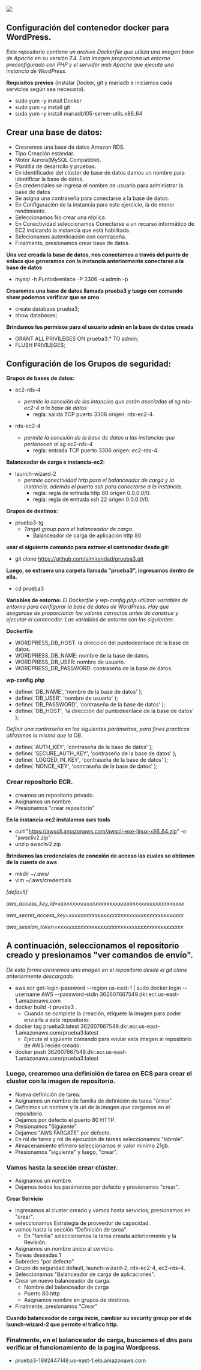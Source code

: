 ![](https://miro.medium.com/v2/resize:fit:1400/0*Wq1qEQ4ELhksep5-.jpg)

## Configuración del contenedor docker para WordPress.
_Este repositorio contiene un archivo Dockerfile que utiliza una imagen base de Apache en su versión 7.4. Esta imagen proporciona un entorno preconfigurado con PHP y el servidor web Apache que ejecuta una instancia de WordPress._

**Requisitos previos** 
(instalar Docker, git y mariadb e iniciamos cada servicios según sea necesario).
- sudo yum -y install Docker
- sudo yum -y install git
- sudo yum -y install mariadb105-server-utils.x86_64
  
## Crear una base de datos:
- Crearemos una base de datos Amazon RDS.
- Tipo Creación estándar.
- Motor Aurora(MySQL Compatible).
- Plantilla de desarrollo y pruebas.
- En identificador del clúster de base de datos damos un nombre para identificar la base de datos.
- En credenciales se ingresa el nombre de usuario para administrar la base de datos
- Se asigna una contraseña para conectarse a la base de datos.
- En Configuración de la instancia para este ejercicio, la de menor rendimiento.
- Seleccionamos No crear una réplica.
- En Conectividad seleccionamos Conectarse a un recurso informático de EC2 indicando la instancia que está habilitada.
- Selecionamos autenticación con contraseña.
- Finalmente, presionamos crear base de datos.

**Una vez creada la base de datos, nos conectamos a través del punto de enlace que generamos con la instancia anteriormente conectarse a la base de datos**
- mysql -h Puntodeenlace -P 3306 -u admin -p
  
**Crearemos una base de datos llamada prueba3 y luego con comando show podemos verificar que se creo**
- create database prueba3;
- show databases;
  
**Brindamos los permisos para el usuario admin en la base de datos creada**
- GRANT ALL PRIVILEGES ON prueba3.* TO admin;
- FLUSH PRIVILEGES;

## Configuración de los Grupos de seguridad:

**Grupos de bases de datos:**
- ec2-rds-4
   - _permite la conexión de las intancias que están asociadas al sg rds-ec2-4 a la base de datos_
       - regla: salida TCP puerto 3306 origen: rds-ec2-4.
    
- rds-ec2-4
   - _permite la conexión de la base de datos a las instancias que pertenecen al sg ec2-rds-4_
       - regla: entrada TCP puerto 3306 origen: ec2-rds-4.
    
**Balanceador de carga e instancia-ec2:**
- launch-wizard-2
   - _permite conectividad http para el balanceador de carga y la instancia, además el puerto ssh para conectarse a la instancia._
      - regla: regla de entrada http 80 origen 0.0.0.0/0.
      - regla: regla de entrada ssh 22 origen 0.0.0.0/0.
        
**Grupos de destinos:**
- prueba3-tg
   - _Target group para el balanceador de carga._
      - Balanceador de carga de aplicación http 80 
  
**usar el siguiente comando para extraer el contenedor desde git:**
- git clone https://github.com/almirandad/prueba3.git

**Luego, se extraera una carpeta llamada "prueba3", ingresamos dentro de ella.**
- cd prueba3

**Variables de entorno:** 
_El Dockerfile y wp-config.php utilizan variables de entorno para configurar la base de datos de WordPress. Hay que asegurase de proporcionar los valores correctos antes de construir y ejecutar el contenedor. Las variables de entorno son las siguientes:_

**Dockerfile**
- WORDPRESS_DB_HOST: la dirección del puntodeenlace de la base de datos.
- WORDPRESS_DB_NAME: nombre de la base de datos.
- WORDPRESS_DB_USER: nombre de usuario.
- WORDPRESS_DB_PASSWORD: contraseña de la base de datos.
  
**wp-config.php**
- define( 'DB_NAME', 'nombre de la base de datos' );
- define( 'DB_USER', 'nombre de usuario' );
- define( 'DB_PASSWORD', 'contraseña de la base de datos' );
- define( 'DB_HOST', 'la dirección del puntodeenlace de la base de datos' );

_Definir una contraseña en los siguientes parámetros, para fines practicos utilizamos la misma que la DB._
- define( 'AUTH_KEY', 'contraseña de la base de datos' );
- define( 'SECURE_AUTH_KEY', 'contraseña de la base de datos' );
- define( 'LOGGED_IN_KEY', 'contraseña de la base de datos' );
- define( 'NONCE_KEY', 'contraseña de la base de datos' );

### Crear repositorio ECR.
- creamos un repositorio privado.
- Asignamos un nombre.
- Presionamos "crear repositorio"

**En la instancia-ec2 instalamos aws tools**
- curl "https://awscli.amazonaws.com/awscli-exe-linux-x86_64.zip" -o "awscliv2.zip" 
- unzip awscliv2.zip
  
**Brindamos las credenciales de conexión de acceso las cuales se obtienen de la cuenta de aws**
- mkdir ~/.aws/
- vim ~/.aws/credentials

_[default]_

_aws_access_key_id=xxxxxxxxxxxxxxxxxxxxxxxxxxxxxxxxxxxxxxxxxxxx_

_aws_secret_access_key=xxxxxxxxxxxxxxxxxxxxxxxxxxxxxxxxxxxxxxxx_

_aws_session_token=xxxxxxxxxxxxxxxxxxxxxxxxxxxxxxxxxxxxxxxxxxxx_

## A continuación, seleccionamos el repositorio creado y presionamos "ver comandos de envío".
_De esta forma crearemos una imagen en el repositorio desde el git clone anteriormente descargado._

- aws ecr get-login-password --region us-east-1 | sudo docker login --username AWS --password-stdin 362607667549.dkr.ecr.us-east-1.amazonaws.com
- docker build -t prueba3 .
   - Cuando se complete la creación, etiquete la imagen para poder enviarla a este repositorio:
- docker tag prueba3:latest 362607667549.dkr.ecr.us-east-1.amazonaws.com/prueba3:latest
   - Ejecute el siguiente comando para enviar esta imagen al repositorio de AWS recién creado:
- docker push 362607667549.dkr.ecr.us-east-1.amazonaws.com/prueba3:latest

### Luego, crearemos una definición de tarea en ECS para crear el cluster con la imagen de repositorio.
- Nueva definición de tarea.
- Asignamos un nombre de familia de definición de tarea "único".
- Definimos un nombre y la uri de la imagen que cargamos en el repositorio.
- Dejamos por defecto el puerto 80 HTTP.
- Presionamos "Siguiente".
- Dejamos "AWS FARGATE" por defecto.
- En rol de tarea y rol de ejecución de tareas seleccionamos "labrole".
- Almacenamiento efímero seleccionamos el valor minímo 21gb.
- Presionamos "siguiente" y luego, "crear".

### Vamos hasta la sección crear clúster.
- Asignamos un nombre.
- Dejamos todos los parámetros por defecto y presionamos "crear".
  
**Crear Servicio**
- Ingresamos al cluster creado y vamos hasta servicios, presionamos en "crear".
- seleccionamos Estrategia de proveedor de capacidad.
- vamos hasta la sección "Definición de tarea".
   - En "familia" seleccionamos la tarea creada acteriormente y la Revisión.
- Asignamos un nombre único al servicio.
- Tareas deseadas 1
- Subredes "por defecto".
- Grupo de seguridad default, launch-wizard-2, rds-ec2-4, ec2-rds-4.
- Seleccionamos "Balanceador de carga de aplicaciones".
- Crear un nuevo balanceador de carga.
   - Nombre del balanceador de carga
   - Puerto 80 http
   - Asignamos  nombre en grupos de destinos.
- Finalmente, presionamos "Crear"
  
**Cuando balanceador de carga inicie, cambiar su security group por el de launch-wizard-2 que permite el tráfico http.**

### Finalmente, en el balanceador de carga, buscamos el dns para verificar el funcionamiento de la pagina Wordpress.
- prueba3-1892447148.us-east-1.elb.amazonaws.com
















